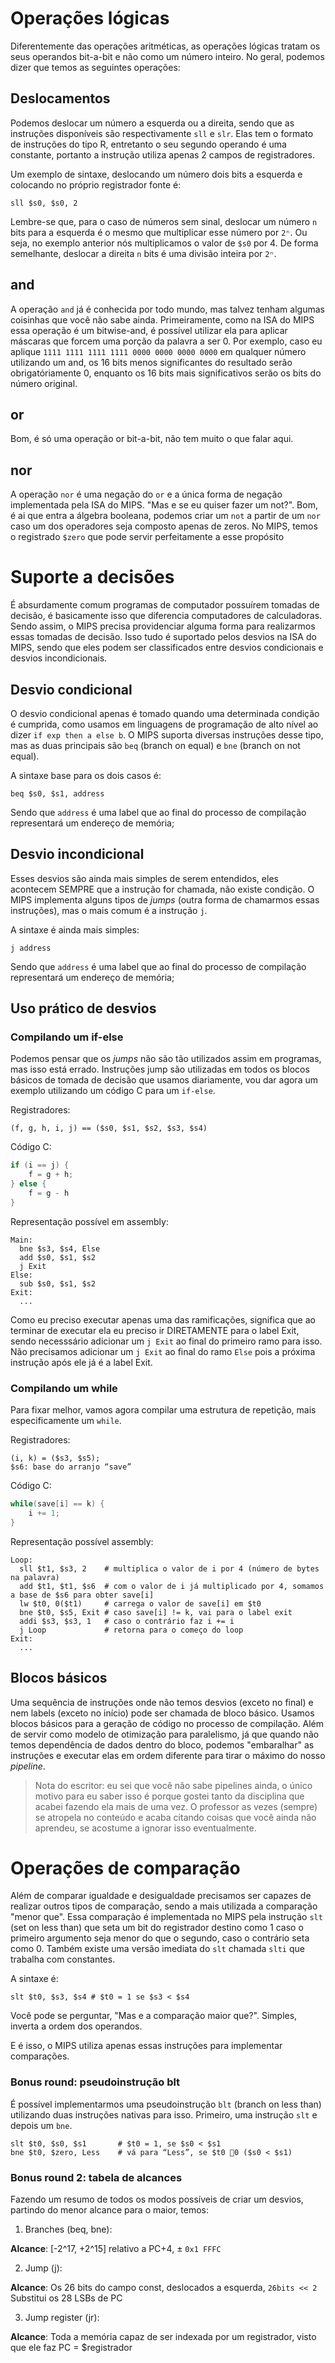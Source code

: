 # Operações lógicas

Diferentemente das operações aritméticas, as operações lógicas tratam os seus operandos bit-a-bit e não como um número inteiro. No geral, podemos dizer que temos as seguintes operações:

## Deslocamentos 

Podemos deslocar um número a esquerda ou a direita, sendo que as instruções disponíveis são respectivamente `sll` e `slr`. Elas tem o formato de instruções do tipo R, entretanto o seu segundo operando é uma constante, portanto a instrução utiliza apenas 2 campos de registradores.

Um exemplo de sintaxe, deslocando um número dois bits a esquerda e colocando no próprio registrador fonte é: 

```assembly
sll $s0, $s0, 2
```

Lembre-se que, para o caso de números sem sinal, deslocar um número `n` bits para a esquerda é o mesmo que multiplicar esse número por `2ⁿ`. Ou seja, no exemplo anterior nós multiplicamos o valor de `$s0` por 4. De forma semelhante, deslocar a direita `n` bits é uma divisão inteira por `2ⁿ`.

## and

A operação `and` já é conhecida por todo mundo, mas talvez tenham algumas coisinhas que você não sabe ainda. Primeiramente, como na ISA do MIPS essa operação é um bitwise-and, é possível utilizar ela para aplicar máscaras que forcem uma porção da palavra a ser 0. Por exemplo, caso eu aplique `1111 1111 1111 1111 0000 0000 0000 0000` em qualquer número utilizando um and, os 16 bits menos significantes do resultado serão obrigatóriamente 0, enquanto os 16 bits mais significativos serão os bits do número original.

## or

Bom, é só uma operação or bit-a-bit, não tem muito o que falar aqui.

## nor

A operação `nor` é uma negação do `or` e a única forma de negação implementada pela ISA do MIPS. "Mas e se eu quiser fazer um not?". Bom, é ai que entra a álgebra booleana, podemos criar um `not` a partir de um `nor` caso um dos operadores seja composto apenas de zeros. No MIPS, temos o registrado `$zero` que pode servir perfeitamente a esse propósito

# Suporte a decisões

É absurdamente comum programas de computador possuírem tomadas de decisão, é basicamente isso que diferencia computadores de calculadoras. Sendo assim, o MIPS precisa providenciar alguma forma para realizarmos essas tomadas de decisão. Isso tudo é suportado pelos desvios na ISA do MIPS, sendo que eles podem ser classificados entre desvios condicionais e desvios incondicionais.

## Desvio condicional

O desvio condicional apenas é tomado quando uma determinada condição é cumprida, como usamos em linguagens de programação de alto nível ao dizer `if exp then a else b`. O MIPS suporta diversas instruções desse tipo, mas as duas principais são `beq` (branch on equal) e `bne` (branch on not equal).

A sintaxe base para os dois casos é:

```assembly
beq $s0, $s1, address
```

Sendo que `address` é uma label que ao final do processo de compilação representará um endereço de memória; 

## Desvio incondicional

Esses desvios são ainda mais simples de serem entendidos, eles acontecem SEMPRE que a instrução for chamada, não existe condição. O MIPS implementa alguns tipos de *jumps* (outra forma de chamarmos essas instruções), mas o mais comum é a instrução `j`.

A sintaxe é ainda mais simples:

```
j address
```

Sendo que `address` é uma label que ao final do processo de compilação representará um endereço de memória; 

## Uso prático de desvios

### Compilando um if-else

Podemos pensar que os *jumps* não são tão utilizados assim em programas, mas isso está errado. Instruções jump são utilizadas em todos os blocos básicos de tomada de decisão que usamos diariamente, vou dar agora um exemplo utilizando um código C para um `if-else`. 

Registradores: 

```
(f, g, h, i, j) == ($s0, $s1, $s2, $s3, $s4)
```

Código C:

```c
if (i == j) {
    f = g + h;
} else {
    f = g - h
}
```

Representação possível em assembly:

```assembly
Main:
  bne $s3, $s4, Else
  add $s0, $s1, $s2
  j Exit
Else:
  sub $s0, $s1, $s2
Exit:
  ...
```

Como eu preciso executar apenas uma das ramificações, significa que ao terminar de executar ela eu preciso ir DIRETAMENTE para o label Exit, sendo necesssário adicionar um `j Exit` ao final do primeiro ramo para isso. Não precisamos adicionar um `j Exit` ao final do ramo `Else` pois a próxima instrução após ele já é a label Exit.

### Compilando um while

Para fixar melhor, vamos agora compilar uma estrutura de repetição, mais especificamente um `while`.

Registradores: 

```
(i, k) = ($s3, $s5); 
$s6: base do arranjo “save”
```

Código C:

```c
while(save[i] == k) {
    i += 1;
}
```

Representação possível assembly:

```
Loop:
  sll $t1, $s3, 2    # multiplica o valor de i por 4 (número de bytes na palavra)
  add $t1, $t1, $s6  # com o valor de i já multiplicado por 4, somamos a base de $s6 para obter save[i]
  lw $t0, 0($t1)     # carrega o valor de save[i] em $t0
  bne $t0, $s5, Exit # caso save[i] != k, vai para o label exit
  addi $s3, $s3, 1   # caso o contrário faz i += i
  j Loop             # retorna para o começo do loop
Exit:
  ...
```

## Blocos básicos

Uma sequência de instruções onde não temos desvios (exceto no final) e nem labels (exceto no início) pode ser chamada de bloco básico. Usamos blocos básicos para a geração de código no processo de compilação. Além de servir como modelo de otimização para paralelismo, já que quando não temos dependência de dados dentro do bloco, podemos "embaralhar" as instruções e executar elas em ordem diferente para tirar o máximo do nosso *pipeline*.

> Nota do escritor: eu sei que você não sabe pipelines ainda, o único motivo para eu saber isso é porque gostei tanto da disciplina que acabei fazendo ela mais de uma vez. O professor as vezes (sempre) se atropela no conteúdo e acaba citando coisas que você ainda não aprendeu, se acostume a ignorar isso eventualmente. 

# Operações de comparação

Além de comparar igualdade e desigualdade precisamos ser capazes de realizar outros tipos de comparação, sendo a mais utilizada a comparação "menor que". Essa comparação é implementada no MIPS pela instrução `slt` (set on less than) que seta um bit do registrador destino como 1 caso o primeiro argumento seja menor do que o segundo, caso o contrário seta como 0. Também existe uma versão imediata do `slt` chamada `slti` que trabalha com constantes.

A sintaxe é: 

```
slt $t0, $s3, $s4 # $t0 = 1 se $s3 < $s4
```

Você pode se perguntar, "Mas e a comparação maior que?". Simples, inverta a ordem dos operandos.

E é isso, o MIPS utiliza apenas essas instruções para implementar comparações.

### Bonus round: pseudoinstrução blt

É possível implementarmos uma pseudoinstrução `blt` (branch on less than) utilizando duas instruções nativas para isso. Primeiro, uma instrução `slt` e depois um `bne`.

```assembly
slt $t0, $s0, $s1       # $t0 = 1, se $s0 < $s1
bne $t0, $zero, Less    # vá para “Less”, se $t0 0 ($s0 < $s1)
```

### Bonus round 2: tabela de alcances

Fazendo um resumo de todos os modos possíveis de criar um desvios, partindo do menor alcance para o maior, temos:

1. Branches (beq, bne):

**Alcance**: [-2^17, +2^15] relativo a PC+4, ± `0x1 FFFC`

2. Jump (j):

**Alcance**: Os 26 bits do campo const, deslocados a esquerda, `26bits << 2` Substitui os 28 LSBs de PC

3. Jump register (jr):

**Alcance**: Toda a memória capaz de ser indexada por um registrador, visto que ele faz PC = $registrador